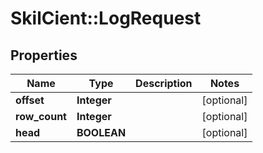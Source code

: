 # SkilCient::LogRequest

## Properties
Name | Type | Description | Notes
------------ | ------------- | ------------- | -------------
**offset** | **Integer** |  | [optional] 
**row_count** | **Integer** |  | [optional] 
**head** | **BOOLEAN** |  | [optional] 


